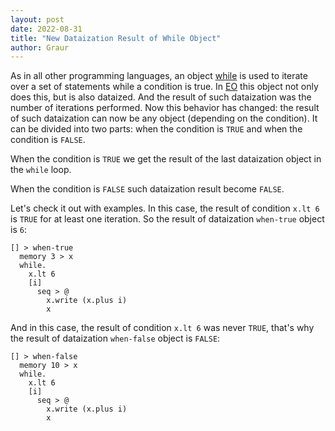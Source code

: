 ```yaml
---
layout: post
date: 2022-08-31
title: "New Dataization Result of While Object"
author: Graur
---
```


As in all other programming languages, an object [while](https://github.com/objectionary/eo/blob/8ba6cab2f06b1bf09ac1a9f5b1d6a101ecf53546/eo-runtime/src/main/eo/org/eolang/bool.eo#L55) 
is used to iterate over a set of statements while a condition is true. 
In [EO](https://github.com/objectionary/eo) this object not only does this, 
but is also dataized. And the result of such dataization was the number of iterations
performed. Now this behavior has changed: the result of such dataization can now 
be any object (depending on the condition).
It can be divided into two parts: when the condition is `TRUE` and when the condition
is `FALSE`. 

<!--more-->

When the condition is `TRUE` we get the result of the last dataization object in the `while` loop.

When the condition is `FALSE` such dataization result become `FALSE`.

Let's check it out with examples. In this case, the result of condition `x.lt 6` 
is `TRUE` for at least one iteration. So the result of dataization `when-true` object is `6`:
```
[] > when-true
  memory 3 > x
  while.
    x.lt 6
    [i]
      seq > @
        x.write (x.plus i)
        x
```

And in this case, the result of condition `x.lt 6` was never `TRUE`, that's why the result 
of dataization `when-false` object is `FALSE`:
```
[] > when-false
  memory 10 > x
  while.
    x.lt 6
    [i]
      seq > @
        x.write (x.plus i)
        x
```